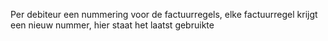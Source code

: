 Per debiteur een nummering voor de factuurregels, elke factuurregel krijgt een nieuw nummer, hier staat het laatst gebruikte